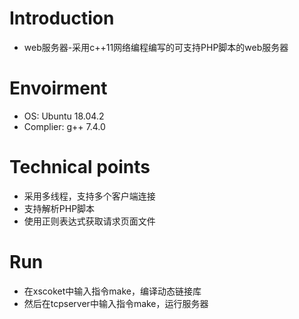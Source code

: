 # Introduction
* web服务器-采用c++11网络编程编写的可支持PHP脚本的web服务器

# Envoirment
* OS: Ubuntu 18.04.2
* Complier: g++ 7.4.0

# Technical points
* 采用多线程，支持多个客户端连接
* 支持解析PHP脚本
* 使用正则表达式获取请求页面文件


# Run
* 在xscoket中输入指令make，编译动态链接库
* 然后在tcpserver中输入指令make，运行服务器

